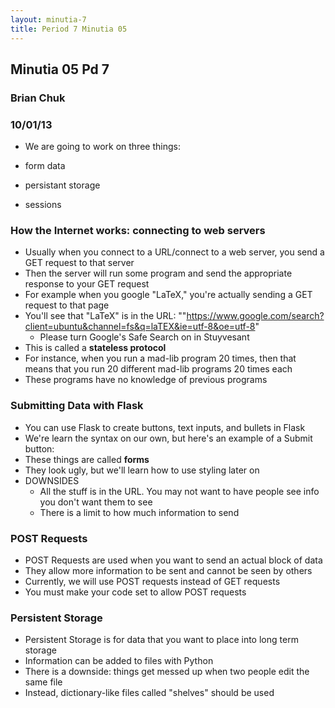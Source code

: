 ```yaml
---
layout: minutia-7
title: Period 7 Minutia 05
---
```


## Minutia 05 Pd 7
### Brian Chuk
### 10/01/13

* We are going to work on three things:

 * form data
 * persistant storage
 * sessions

### How the Internet works: connecting to web servers

* Usually when you connect to a URL/connect to a web server, you send a GET request to that server
* Then the server will run some program and send the appropriate response to your GET request
 * For example when you google "LaTeX," you're actually sending a GET request to that page
 * You'll see that "LaTeX" is in the URL: ""https://www.google.com/search?client=ubuntu&channel=fs&q=laTEX&ie=utf-8&oe=utf-8"
   * Please turn Google's Safe Search on in Stuyvesant
* This is called a <b> stateless protocol </b>
 * For instance, when you run a mad-lib program 20 times, then that means that you run 20 different mad-lib programs 20 times each
 * These programs have no knowledge of previous programs

### Submitting Data with Flask
* You can use Flask to create buttons, text inputs, and bullets in Flask
* We're learn the syntax on our own, but here's an example of a Submit button:
* These things are called <b> forms </b>
* They look ugly, but we'll learn how to use styling later on
* DOWNSIDES
  * All the stuff is in the URL. You may not want to have people see info you don't want them to see
  * There is a limit to how much information to send

### POST Requests
* POST Requests are used when you want to send an actual block of data
* They allow more information to be sent and cannot be seen by others
* Currently, we will use POST requests instead of GET requests 
* You must make your code set to allow POST requests

### Persistent Storage 
    
* Persistent Storage is for data that you want to place into long term storage
* Information can be added to files with Python
* There is a downside: things get messed up when two people edit the same file
* Instead, dictionary-like files called "shelves" should be used
